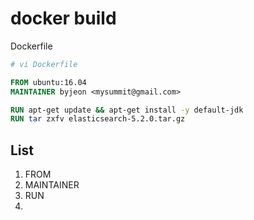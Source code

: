 # docker build

Dockerfile

```Bash
# vi Dockerfile
```

```Dockerfile
FROM ubuntu:16.04
MAINTAINER byjeon <mysummit@gmail.com>

RUN apt-get update && apt-get install -y default-jdk
RUN tar zxfv elasticsearch-5.2.0.tar.gz
```


## List
 1. FROM
 2. MAINTAINER
 3. RUN
 4.
 
